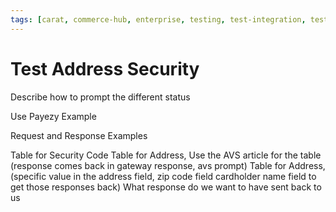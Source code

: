```yaml
---
tags: [carat, commerce-hub, enterprise, testing, test-integration, test-cards, test-errors]
---
```



# Test Address Security

Describe how to prompt the different status

Use Payezy Example

Request and Response Examples

Table for Security Code 
Table for Address, Use the AVS article for the table (response comes back in gateway response, avs prompt)
Table for Address, (specific value in the address field, zip code field cardholder name field to get those responses back)
What response do we want to have sent back to us



